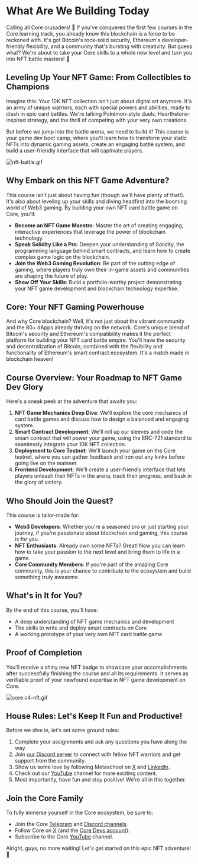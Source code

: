 # What Are We Building Today

Calling all Core crusaders! 🚀 If you've conquered the first few courses in the Core learning track, you already know this blockchain is a force to be reckoned with. It's got Bitcoin's rock-solid security, Ethereum's developer-friendly flexibility, and a community that's bursting with creativity. But guess what? We're about to take your Core skills to a whole new level and turn you into NFT battle masters! 💪

## Leveling Up Your NFT Game: From Collectibles to Champions

Imagine this: Your 10K NFT collection isn't just about digital art anymore. It's an army of unique warriors, each with special powers and abilities, ready to clash in epic card battles. We're talking Pokémon-style duels, Hearthstone-inspired strategy, and the thrill of competing with your very own creations.

But before we jump into the battle arena, we need to build it! This course is your game dev boot camp, where you'll learn how to transform your static NFTs into dynamic gaming assets, create an engaging battle system, and build a user-friendly interface that will captivate players.

![nft-battle.gif](1%20What%20Are%20We%20Building%20Today%20b6ac931b8b4d4c4bb73c895780dccfa0/nft-battle.gif)

## Why Embark on this NFT Game Adventure?

This course isn't just about having fun (though we'll have plenty of that!). It's also about leveling up your skills and diving headfirst into the booming world of Web3 gaming. By building your own NFT card battle game on Core, you'll:

- **Become an NFT Game Maestro**: Master the art of creating engaging, interactive experiences that leverage the power of blockchain technology.
- **Speak Solidity Like a Pro**: Deepen your understanding of Solidity, the programming language behind smart contracts, and learn how to create complex game logic on the blockchain.
- **Join the Web3 Gaming Revolution**: Be part of the cutting edge of gaming, where players truly own their in-game assets and communities are shaping the future of play.
- **Show Off Your Skills**: Build a portfolio-worthy project demonstrating your NFT game development and blockchain technology expertise.

## Core: Your NFT Gaming Powerhouse

And why Core blockchain? Well, it's not just about the vibrant community and the 80+ dApps already thriving on the network. Core's unique blend of Bitcoin's security and Ethereum's compatibility makes it the perfect platform for building your NFT card battle empire. You'll have the security and decentralization of Bitcoin, combined with the flexibility and functionality of Ethereum's smart contract ecosystem. It's a match made in blockchain heaven!

## Course Overview: Your Roadmap to NFT Game Dev Glory

Here's a sneak peek at the adventure that awaits you:

1. **NFT Game Mechanics Deep Dive**: We'll explore the core mechanics of card battle games and discuss how to design a balanced and engaging system.
2. **Smart Contract Development**: We'll roll up our sleeves and code the smart contract that will power your game, using the ERC-721 standard to seamlessly integrate your 10K NFT collection.
3. **Deployment to Core Testnet**: We'll launch your game on the Core testnet, where you can gather feedback and iron out any kinks before going live on the mainnet.
4. **Frontend Development**: We'll create a user-friendly interface that lets players unleash their NFTs in the arena, track their progress, and bask in the glory of victory.

## Who Should Join the Quest?

This course is tailor-made for:

- **Web3 Developers**: Whether you're a seasoned pro or just starting your journey, if you're passionate about blockchain and gaming, this course is for you.
- **NFT Enthusiasts**: Already own some NFTs? Great! Now you can learn how to take your passion to the next level and bring them to life in a game.
- **Core Community Members**: If you're part of the amazing Core community, this is your chance to contribute to the ecosystem and build something truly awesome.

## What's in It for You?

By the end of this course, you'll have:

- A deep understanding of NFT game mechanics and development
- The skills to write and deploy smart contracts on Core
- A working prototype of your very own NFT card battle game

## Proof of Completion

You'll receive a shiny new NFT badge to showcase your accomplishments after successfully finishing the course and all its requirements. It serves as verifiable proof of your newfound expertise in NFT game development on Core.

![core c4-nft.gif](1%20What%20Are%20We%20Building%20Today%20b6ac931b8b4d4c4bb73c895780dccfa0/core_c4-nft.gif)

## House Rules: Let's Keep It Fun and Productive!

Before we dive in, let's set some ground rules:

1. Complete your assignments and ask any questions you have along the way.
2. Join [our Discord server](https://discord.com/invite/Jf4ArqVb) to connect with fellow NFT warriors and get support from the community.
3. Show us some love by following Metaschool on [X](https://bit.ly/core-course-twitter) and [LinkedIn](https://bit.ly/core-course-linkedIn).
4. Check out our [YouTube](https://bit.ly/core-course-youtube) channel for more exciting content.
5. Most importantly, have fun and stay positive! We're all in this together.

## Join the Core Family

To fully immerse yourself in the Core ecosystem, be sure to:

- Join the Core [Telegram](https://t.me/CoreDAOTelegram) and [Discord channels](https://discord.com/invite/coredaoofficial).
- Follow Core on [X](https://twitter.com/Coredao_Org) (and the [Core Devs account](https://x.com/corechain_devs)).
- Subscribe to the Core [YouTube](https://www.youtube.com/@Core_DAO_Official) channel.

Alright, guys, no more waiting! Let's get started on this epic NFT adventure! 🚀